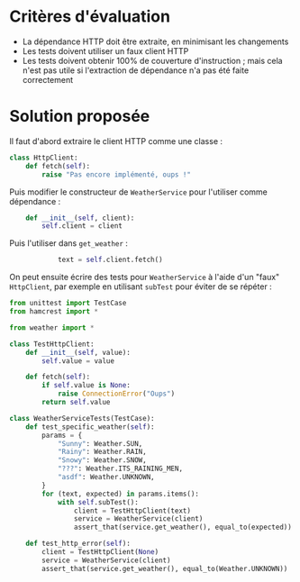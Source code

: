 # Critères d'évaluation

- La dépendance HTTP doit être extraite, en minimisant les changements
- Les tests doivent utiliser un faux client HTTP
- Les tests doivent obtenir 100% de couverture d'instruction ; mais cela n'est pas utile si l'extraction de dépendance n'a pas été faite correctement


# Solution proposée

Il faut d'abord extraire le client HTTP comme une classe :

```python
class HttpClient:
    def fetch(self):
        raise "Pas encore implémenté, oups !"
```

Puis modifier le constructeur de `WeatherService` pour l'utiliser comme dépendance :

```python
    def __init__(self, client):
        self.client = client
```

Puis l'utiliser dans `get_weather` :

```python
            text = self.client.fetch()
```

On peut ensuite écrire des tests pour `WeatherService` à l'aide d'un "faux" `HttpClient`, par exemple en utilisant `subTest` pour éviter de se répéter :

```python
from unittest import TestCase
from hamcrest import *

from weather import *

class TestHttpClient:
    def __init__(self, value):
        self.value = value

    def fetch(self):
        if self.value is None:
            raise ConnectionError("Oups")
        return self.value

class WeatherServiceTests(TestCase):
    def test_specific_weather(self):
        params = {
            "Sunny": Weather.SUN,
            "Rainy": Weather.RAIN,
            "Snowy": Weather.SNOW,
            "???": Weather.ITS_RAINING_MEN,
            "asdf": Weather.UNKNOWN,
        }
        for (text, expected) in params.items():
            with self.subTest():
                client = TestHttpClient(text)
                service = WeatherService(client)
                assert_that(service.get_weather(), equal_to(expected))

    def test_http_error(self):
        client = TestHttpClient(None)
        service = WeatherService(client)
        assert_that(service.get_weather(), equal_to(Weather.UNKNOWN))
```
